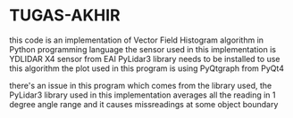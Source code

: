 # TUGAS-AKHIR
this code is an implementation of Vector Field Histogram algorithm in Python programming language
the sensor used in this implementation is YDLIDAR X4 sensor from EAI
PyLidar3 library needs to be installed to use this algorithm
the plot used in this program is using PyQtgraph from PyQt4

there's an issue in this program which comes from the library used, 
the PyLidar3 library used in this implementation averages all the reading in 1 degree angle range
and it causes missreadings at some object boundary

